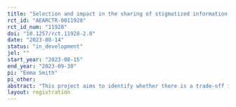 ```yaml
---
title: "Selection and impact in the sharing of stigmatized information "
rct_id: "AEARCTR-0011928"
rct_id_num: "11928"
doi: "10.1257/rct.11928-2.0"
date: "2023-08-14"
status: "in_development"
jel: ""
start_year: "2023-08-15"
end_year: "2023-09-30"
pi: "Emma Smith"
pi_other:
abstract: "This project aims to identify whether there is a trade-off in how individuals prefer to spread information about stigmatized services versus what is most effective at increasing message recipients’ take-up of stigmatized services. In particular, are people more willing to share information in dismissive (relative to sincere) ways, or a manner that makes their friend feel less singled out (relative to being targeted)? Is the recipient of a dismissive and/or general message less likely to choose to use the advertised services? This project studies the above questions in the context of peer referrals for a mental health phone counseling service for Syrian refugees.  "
layout: registration
---
```


